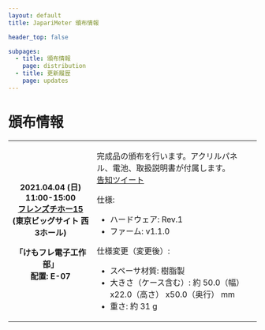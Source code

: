 ```yaml
---
layout: default
title: JapariMeter 頒布情報

header_top: false

subpages:
  - title: 頒布情報
    page: distribution
  - title: 更新履歴
    page: updates
---
```


# 頒布情報

<table class="spec-table">
  <tbody>
    <tr>
      <th>
        <p>
          2021.04.04 (日)<br />
          11:00-15:00<br />
          <a href="https://friendsihoo.tumblr.com/" target="_blank">フレンズチホー15</a><br />
          <span class="foot-note">(東京ビッグサイト 西3ホール)</span>
        </p>
        <p>
          「けもフレ電子工作部」<br />
          配置: E-07
        </p>
      </th>
      <td>
        <p>
          完成品の頒布を行います。アクリルパネル、電池、取扱説明書が付属します。<br />
          <a href="https://twitter.com/nanase_coder/status/1377962695702421506" target="_blank">告知ツイート</a>
        </p>
        <p>
          仕様:
          <ul>
            <li>ハードウェア: Rev.1</li>
            <li>ファーム: v1.1.0</li>
          </ul>
        </p>
        <p>
          仕様変更（変更後）:
          <ul>
            <li>スペーサ材質: 樹脂製</li>
            <li>大きさ（ケース含む）: 約 50.0（幅） x22.0（高さ） x50.0（奥行） mm</li>
            <li>重さ: 約 31 g</li>
          </ul>
        </p>
      </td>
    </tr>

  </tbody>
</table>
